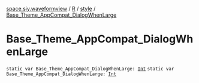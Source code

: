 [space.siy.waveformview](../../index.md) / [R](../index.md) / [style](index.md) / [Base_Theme_AppCompat_DialogWhenLarge](./-base_-theme_-app-compat_-dialog-when-large.md)

# Base_Theme_AppCompat_DialogWhenLarge

`static var Base_Theme_AppCompat_DialogWhenLarge: `[`Int`](https://kotlinlang.org/api/latest/jvm/stdlib/kotlin/-int/index.html)
`static var Base_Theme_AppCompat_DialogWhenLarge: `[`Int`](https://kotlinlang.org/api/latest/jvm/stdlib/kotlin/-int/index.html)